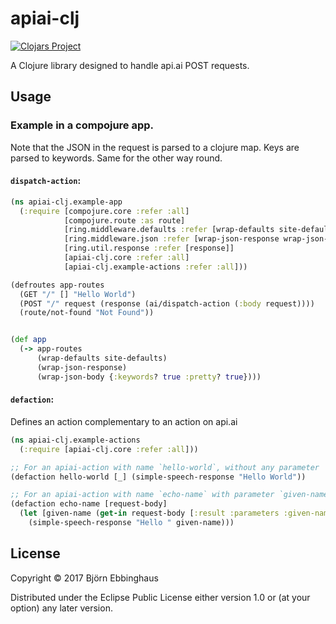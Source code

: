 # apiai-clj
[![Clojars Project](https://img.shields.io/clojars/v/apiai-clj/apiai.svg)](https://clojars.org/apiai-clj/apiai)


A Clojure library designed to handle api.ai POST requests.

## Usage

### Example in a compojure app.
Note that the JSON in the request is parsed to a clojure map. Keys are parsed to keywords.
Same for the other way round.

#### `dispatch-action`:
```clojure
(ns apiai-clj.example-app
  (:require [compojure.core :refer :all]
            [compojure.route :as route]
            [ring.middleware.defaults :refer [wrap-defaults site-defaults]]
            [ring.middleware.json :refer [wrap-json-response wrap-json-body]]
            [ring.util.response :refer [response]]
            [apiai-clj.core :refer :all]
            [apiai-clj.example-actions :refer :all]))

(defroutes app-routes
  (GET "/" [] "Hello World")
  (POST "/" request (response (ai/dispatch-action (:body request))))
  (route/not-found "Not Found"))


(def app
  (-> app-routes
      (wrap-defaults site-defaults)
      (wrap-json-response)
      (wrap-json-body {:keywords? true :pretty? true})))

```

#### `defaction`:

Defines an action complementary to an action on api.ai

```clojure
(ns apiai-clj.example-actions
  (:require [apiai-clj.core :refer :all]))

;; For an apiai-action with name `hello-world`, without any parameter
(defaction hello-world [_] (simple-speech-response "Hello World"))

;; For an apiai-action with name `echo-name` with parameter `given-name`
(defaction echo-name [request-body]
  (let [given-name (get-in request-body [:result :parameters :given-name])]
    (simple-speech-response "Hello " given-name)))
```

## License

Copyright © 2017 Björn Ebbinghaus

Distributed under the Eclipse Public License either version 1.0 or (at
your option) any later version.
